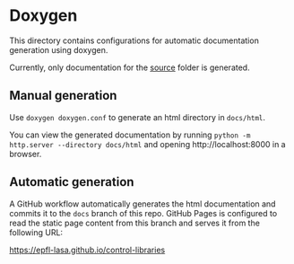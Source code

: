 # Doxygen

This directory contains configurations for automatic documentation generation using doxygen.

Currently, only documentation for the [source](../source) folder is generated.

## Manual generation

Use `doxygen doxygen.conf` to generate an html directory in `docs/html`.

You can view the generated documentation by running `python -m http.server --directory docs/html`
and opening http://localhost:8000 in a browser.

## Automatic generation

A GitHub workflow automatically generates the html documentation and commits it
to the `docs` branch of this repo. GitHub Pages is configured to read the static
page content from this branch and serves it from the following URL:

https://epfl-lasa.github.io/control-libraries
